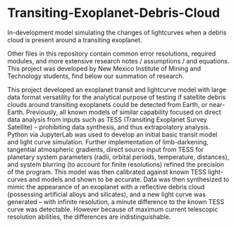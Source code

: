 # Transiting-Exoplanet-Debris-Cloud
In-development model simulating the changes of lightcurves when a debris cloud is present around a transiting exoplanet.

Other files in this repository contain common error resolutions, required modules, and more extensive research notes / assumptions / and equations. 
This project was developed by New Mexico Institute of Mining and Technology students, find below our summation of research. 

This project developed an exoplanet transit and lightcurve model with large data format versatility for the analytical purpose of testing if satellite debris clouds around transiting exoplanets could be detected from Earth, or near-Earth. Previously, all known models of similar capability focused on direct data analysis from inputs such as TESS (Transiting Exoplanet Survey Satellite) – prohibiting data synthesis, and thus extrapolatory analysis. Python via JupyterLab was used to develop an initial basic transit model and light curve simulation. Further implementation of limb-darkening, tangential atmospheric gradients, direct source input from TESS for planetary system parameters (radii, orbital periods, temperature, distances), and system blurring (to account for finite resolutions) refined the precision of the program. This model was then calibrated against known TESS light-curves and models and shown to be accurate. Data was then synthesized to mimic the appearance of an exoplanet with a reflective debris cloud (possessing artificial alloys and silicates), and a new light curve was generated – with infinite resolution, a minute difference to the known TESS curve was detectable. However because of maximum current telescopic resolution abilities, the differences are indistinguishable.
